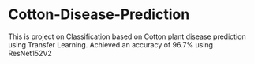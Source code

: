 # Cotton-Disease-Prediction

This is project on Classification based on Cotton plant disease prediction using Transfer Learning. Achieved an accuracy of 96.7% using ResNet152V2
